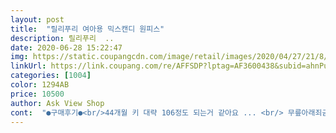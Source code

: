 ```yaml
---
layout: post 
title:  "릴리푸리 여아용 믹스캔디 원피스" 
description: 릴리푸리  ..
date: 2020-06-28 15:22:47 
img: https://static.coupangcdn.com/image/retail/images/2020/04/27/21/8/cab5fd29-fe69-4ffb-b613-e913c4dc4c56.jpg 
linkUrl: https://link.coupang.com/re/AFFSDP?lptag=AF3600438&subid=ahnPublicAsk&pageKey=1520082409&itemId=2608293904&vendorItemId=70599402724&traceid=V0-113-e0b2eb905c891a10 
categories: [1004] 
color: 1294AB 
price: 10500 
author: Ask View Shop 
cont:  "●구매후기●<br/>44개월 키 대략 106정도 되는거 같아요 ... <br/> 무릎아래죄금 더 내려와요<br/>마른편 입니다.<br/>.<br/> 대략 14에서 15키로 나가는거 같아요<br/>물빠짐은 없어요... <br/><br/>빠른배송감사하고 가격도 착하네요ㅋ넘 이뻐요 최고!!<br/>올해9살 키 120넘고 23키로 140입으니 약간넉넉하게 이쁘게 잘맞네요 내년까지 입을수있을듯해요 컬러도 이쁘고 컬리티도 좋습니다 아이가 참 좋아하네요<br/>옷은 가벼운 편이고  천도  좋아요... <br/> 그러나... <br/> 옷 뒤틀림 신경 쓰이네요.<br/>.<br/><br/>옷은 이쁘고 귀여워 보여요 .<br/>.<br/> 세탁기에 세탁 하고 나니 뒤틀림 현상 있어요... <br/> 처음 세탁 한건데 이정도 이면 ... <br/> 몇번 세탁 하면 그냥 잠옷 될듯<br/>" 
---
```

